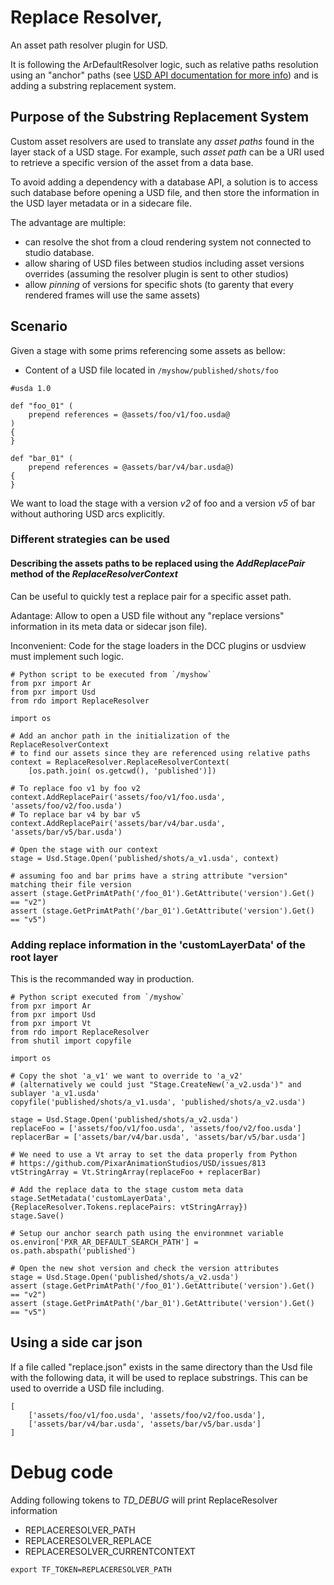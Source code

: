 # Replace Resolver,

An asset path resolver plugin for USD.

It is following the ArDefaultResolver logic, such as relative paths resolution using an "anchor"
paths (see [USD API documentation for more info](http://graphics.pixar.com/usd/docs/api/class_ar_default_resolver.html#details))
and is adding a substring replacement system.


## Purpose of the Substring Replacement System

Custom asset resolvers are used to translate any _asset paths_ found in the layer stack of a USD stage.
For example, such _asset path_ can be a URI used to retrieve a specific version of the asset from a data base.

To avoid adding a dependency with a database API, a solution is to access such database before opening a USD file,
and then store the information in the USD layer metadata or in a sidecare file.

The advantage are multiple:
- can resolve the shot from a cloud rendering system not connected to studio database.
- allow sharing of USD files between studios including asset versions overrides (assuming the resolver plugin is sent to other studios)
- allow _pinning_ of versions for specific shots (to garenty that every rendered frames will use the same assets)

## Scenario


Given a stage with some prims referencing some assets as bellow:

- Content of a USD file located in `/myshow/published/shots/foo`
```
#usda 1.0

def "foo_01" (
	prepend references = @assets/foo/v1/foo.usda@
)
{
}

def "bar_01" (
	prepend references = @assets/bar/v4/bar.usda@)
{
}
```
We want to load the stage with a version *v2* of foo and a version *v5* of bar without authoring USD arcs explicitly.


### Different strategies can be used

#### Describing the assets paths to be replaced using the _AddReplacePair_ method of the _ReplaceResolverContext_

Can be useful to quickly test a replace pair for a specific asset path.

Adantage: 
Allow to open a USD file without any "replace versions" information in its meta data or sidecar json file).

Inconvenient:
Code for the stage loaders in the DCC plugins or usdview must implement such logic.

```
# Python script to be executed from `/myshow`
from pxr import Ar
from pxr import Usd
from rdo import ReplaceResolver

import os

# Add an anchor path in the initialization of the ReplaceResolverContext
# to find our assets since they are referenced using relative paths
context = ReplaceResolver.ReplaceResolverContext(
	[os.path.join( os.getcwd(), 'published')])

# To replace foo v1 by foo v2
context.AddReplacePair('assets/foo/v1/foo.usda', 'assets/foo/v2/foo.usda')
# To replace bar v4 by bar v5
context.AddReplacePair('assets/bar/v4/bar.usda', 'assets/bar/v5/bar.usda')

# Open the stage with our context
stage = Usd.Stage.Open('published/shots/a_v1.usda', context)

# assuming foo and bar prims have a string attribute "version" matching their file version
assert (stage.GetPrimAtPath('/foo_01').GetAttribute('version').Get() == "v2")
assert (stage.GetPrimAtPath('/bar_01').GetAttribute('version').Get() == "v5")
``` 

### Adding replace information in the 'customLayerData' of the root layer

This is the recommanded way in production.


```
# Python script executed from `/myshow`
from pxr import Ar
from pxr import Usd
from pxr import Vt
from rdo import ReplaceResolver
from shutil import copyfile

import os

# Copy the shot 'a_v1' we want to override to 'a_v2'
# (alternatively we could just "Stage.CreateNew('a_v2.usda')" and sublayer 'a_v1.usda'
copyfile('published/shots/a_v1.usda', 'published/shots/a_v2.usda')

stage = Usd.Stage.Open('published/shots/a_v2.usda')
replaceFoo = ['assets/foo/v1/foo.usda', 'assets/foo/v2/foo.usda']
replacerBar = ['assets/bar/v4/bar.usda', 'assets/bar/v5/bar.usda']

# We need to use a Vt array to set the data properly from Python
# https://github.com/PixarAnimationStudios/USD/issues/813
vtStringArray = Vt.StringArray(replaceFoo + replacerBar)

# Add the replace data to the stage custom meta data
stage.SetMetadata('customLayerData', {ReplaceResolver.Tokens.replacePairs: vtStringArray})
stage.Save()

# Setup our anchor search path using the environmnet variable
os.environ['PXR_AR_DEFAULT_SEARCH_PATH'] = os.path.abspath('published')

# Open the new shot version and check the version attributes
stage = Usd.Stage.Open('published/shots/a_v2.usda')
assert (stage.GetPrimAtPath('/foo_01').GetAttribute('version').Get() == "v2")
assert (stage.GetPrimAtPath('/bar_01').GetAttribute('version').Get() == "v5")
```

## Using a side car json

If a file called "replace.json" exists in the same directory than the Usd file with the following data,
it will be used to replace substrings. This can be used to override a USD file including.

```
[
	['assets/foo/v1/foo.usda', 'assets/foo/v2/foo.usda'], 
	['assets/bar/v4/bar.usda', 'assets/bar/v5/bar.usda']
]
```

# Debug code

Adding following tokens to *TD_DEBUG* will print ReplaceResolver information
* REPLACERESOLVER_PATH
* REPLACERESOLVER_REPLACE
* REPLACERESOLVER_CURRENTCONTEXT

`export TF_TOKEN=REPLACERESOLVER_PATH `
